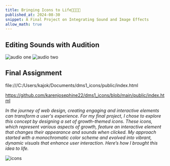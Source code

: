 ```yaml
---
title: Bringing Icons to Life🐴🌙🌿🪷
published_at: 2024-08-30
snippet: A Final Project on Integrating Sound and Image Effects
allow_math: true
---
```


## Editing Sounds with Audition
![audio one](audio.jpeg)
![audio two](audioo.jpeg)

## Final Assignment
file:///C:/Users/kajok/Documents/dms1_icons/public/index.html

https://github.com/karenjosephine22/dms1_icons/blob/main/public/index.html 

*In the journey of web design, creating engaging and interactive elements can transform a user's experience. For my final project, I chose to explore this concept by designing a set of growth-themed icons. These icons, which represent various aspects of growth, feature an interactive element that changes their appearance and sounds when clicked. My approach started with a monochromatic color scheme and evolved into vibrant, dynamic visuals that enhance user interaction. Here’s how I brought this idea to life.*

![icons](icons.jpeg)
